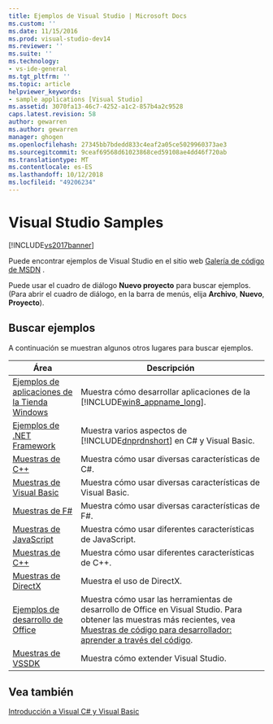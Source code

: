 ```yaml
---
title: Ejemplos de Visual Studio | Microsoft Docs
ms.custom: ''
ms.date: 11/15/2016
ms.prod: visual-studio-dev14
ms.reviewer: ''
ms.suite: ''
ms.technology:
- vs-ide-general
ms.tgt_pltfrm: ''
ms.topic: article
helpviewer_keywords:
- sample applications [Visual Studio]
ms.assetid: 3070fa13-46c7-4252-a1c2-857b4a2c9528
caps.latest.revision: 58
author: gewarren
ms.author: gewarren
manager: ghogen
ms.openlocfilehash: 27345bb7bdedd833c4eaf2a05ce5029960373ae3
ms.sourcegitcommit: 9ceaf69568d61023868ced59108ae4dd46f720ab
ms.translationtype: MT
ms.contentlocale: es-ES
ms.lasthandoff: 10/12/2018
ms.locfileid: "49206234"
---
```

# <a name="visual-studio-samples"></a>Visual Studio Samples
[!INCLUDE[vs2017banner](../includes/vs2017banner.md)]

Puede encontrar ejemplos de Visual Studio en el sitio web [Galería de código de MSDN](http://go.microsoft.com/fwlink/?LinkID=127810) .  
  
 Puede usar el cuadro de diálogo **Nuevo proyecto** para buscar ejemplos. (Para abrir el cuadro de diálogo, en la barra de menús, elija **Archivo**, **Nuevo**, **Proyecto**).  
  
## <a name="finding-samples"></a>Buscar ejemplos  
 A continuación se muestran algunos otros lugares para buscar ejemplos.  
  
|Área|Descripción|  
|----------|-----------------|  
|[Ejemplos de aplicaciones de la Tienda Windows](http://go.microsoft.com/fwlink/?LinkID=255278)|Muestra cómo desarrollar aplicaciones de la [!INCLUDE[win8_appname_long](../includes/win8-appname-long-md.md)].|  
|[Ejemplos de .NET Framework](http://msdn.microsoft.com/en-us/177055f8-4a1f-43e7-aee6-995c196079b1)|Muestra varios aspectos de [!INCLUDE[dnprdnshort](../includes/dnprdnshort-md.md)] en C# y Visual Basic.|  
|[Muestras de C++](http://code.msdn.microsoft.com/site/search?f%5B0%5D.Type=ProgrammingLanguage&f%5B0%5D.Value=C%23&f%5B0%5D.Text=C%23)|Muestra cómo usar diversas características de C#.|  
|[Muestras de Visual Basic](http://code.msdn.microsoft.com/site/search?f%5B0%5D.Type=ProgrammingLanguage&f%5B0%5D.Value=VB&f%5B0%5D.Text=VB.NET)|Muestra cómo usar diversas características de Visual Basic.|  
|[Muestras de F#](http://code.msdn.microsoft.com/site/search?f%5B0%5D.Type=ProgrammingLanguage&f%5B0%5D.Value=F%23&f%5B0%5D.Text=F%23)|Muestra cómo usar diversas características de F#.|  
|[Muestras de JavaScript](http://code.msdn.microsoft.com/site/search?f%5B0%5D.Type=ProgrammingLanguage&f%5B0%5D.Value=JavaScript)|Muestra cómo usar diferentes características de JavaScript.|  
|[Muestras de C++](http://code.msdn.microsoft.com/site/search?f%5B0%5D.Type=ProgrammingLanguage&f%5B0%5D.Value=C%2B%2B)|Muestra cómo usar diferentes características de C++.|  
|[Muestras de DirectX](http://code.msdn.microsoft.com/site/search?query=DirectX&f%5B1%5D.Value=DirectX&f%5B1%5D.Type=SearchText&f%5B0%5D.Value=C%20%20&f%5B0%5D.Type=ProgrammingLanguage&f%5B0%5D.Text=Invalid%20Value&ac=2)|Muestra el uso de DirectX.|  
|[Ejemplos de desarrollo de Office](http://msdn.microsoft.com/library/9ebc7de2-59dd-414c-888b-7549d3c3543c)|Muestra cómo usar las herramientas de desarrollo de Office en Visual Studio. Para obtener las muestras más recientes, vea [Muestras de código para desarrollador: aprender a través del código](http://go.microsoft.com/fwlink/?LinkID=248199).|  
|[Muestras de VSSDK](http://aka.ms/vs2015sdksamples)|Muestra cómo extender Visual Studio.|  
  
## <a name="see-also"></a>Vea también  
 [Introducción a Visual C# y Visual Basic](../ide/getting-started-with-visual-csharp-and-visual-basic.md)



